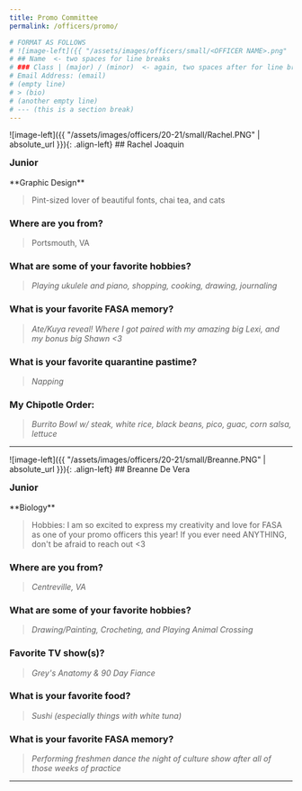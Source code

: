 ```yaml
---
title: Promo Committee
permalink: /officers/promo/

# FORMAT AS FOLLOWS
# ![image-left]({{ "/assets/images/officers/small/<OFFICER NAME>.png" | absolute_url }}){: .align-left}
# ## Name  <- two spaces for line breaks
# ### Class | (major) / (minor)  <- again, two spaces after for line breaks
# Email Address: (email)
# (empty line)
# > (bio)
# (another empty line)
# --- (this is a section break)
---
```


<!--## Promo
{: .text-center}-->
<div id="Rachel"></div>
![image-left]({{ "/assets/images/officers/20-21/small/Rachel.PNG" | absolute_url }}){: .align-left}
## Rachel Joaquin
<p style="margin-bottom: 0.45em; padding: 0"><a href="https://www.instagram.com/rachelgj22/" style="margin: 0; padding: 0"><i class="fa fa-2x fa-fw fa-instagram" style="color: #494e48"></i></a>
<a href="mailto:rachelgj22@vt.edu" style="margin: 0; padding: 0"><i class="fa fa-2x fa-fw fa-envelope" style="color: #494e48"></i></a></p>
<h3 style="margin-top: 0">Junior</h3>
**Graphic Design**

> Pint-sized lover of beautiful fonts, chai tea, and cats

### **Where are you from?**
> Portsmouth, VA

### **What are some of your favorite hobbies?**

> *Playing ukulele and piano, shopping, cooking, drawing, journaling*

### **What is your favorite FASA memory?**

> *Ate/Kuya reveal! Where I got paired with my amazing big Lexi, and my bonus big Shawn <3*

### **What is your favorite quarantine pastime?**

> *Napping*

### **My Chipotle Order:**

> *Burrito Bowl w/ steak, white rice, black beans, pico, guac, corn salsa, lettuce*

---
<div id="Breanne"></div>
![image-left]({{ "/assets/images/officers/20-21/small/Breanne.PNG" | absolute_url }}){: .align-left}
## Breanne De Vera
<p style="margin-bottom: 0.45em; padding: 0">
<a href="https://www.instagram.com/breannedv/" style="margin: 0; padding: 0"><i class="fa fa-2x fa-fw fa-instagram" style="color: #494e48"></i></a>
<a href="mailto:breanne7@vt.edu" style="margin: 0; padding: 0"><i class="fa fa-2x fa-fw fa-envelope" style="color: #494e48"></i></a></p>
<h3 style="margin-top: 0">Junior</h3>
**Biology**

> Hobbies: I am so excited to express my creativity and love for FASA as one of your promo officers this year! If you ever need ANYTHING, don't be afraid to reach out <3

### **Where are you from?**
>*Centreville, VA*

### **What are some of your favorite hobbies?**

> *Drawing/Painting, Crocheting, and Playing Animal Crossing*

### **Favorite TV show(s)?**

> *Grey's Anatomy & 90 Day Fiance*

### **What is your favorite food?**

> *Sushi (especially things with white tuna)*

### **What is your favorite FASA memory?**

> *Performing freshmen dance the night of culture show after all of those weeks of practice*

---


